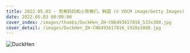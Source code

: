 ```yaml
---
title: 2022.05.03 - 鸳鸯妈妈和小鸳鸯们，韩国 (© VDCM image/Getty Images)
date: 2022.05.03 00:00:00
cover_index: /images/thumbs/DuckHen_ZH-CN6493617016_533x300.jpg
cover_detail: /images/DuckHen_ZH-CN6493617016_1920x1080.jpg
---
```


![DuckHen](/images/DuckHen_ZH-CN6493617016_1920x1080.jpg)
